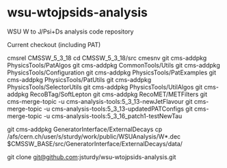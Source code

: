 wsu-wtojpsids-analysis
======================

WSU W to J/Psi+Ds analysis code repository

Current checkout (including PAT)

cmsrel CMSSW_5_3_18
cd CMSSW_5_3_18/src
cmesnv
git cms-addpkg PhysicsTools/PatAlgos
git cms-addpkg CommonTools/Utils
git cms-addpkg PhysicsTools/Configuration
git cms-addpkg PhysicsTools/PatExamples
git cms-addpkg PhysicsTools/PatUtils
git cms-addpkg PhysicsTools/SelectorUtils
git cms-addpkg PhysicsTools/UtilAlgos
git cms-addpkg RecoBTag/SoftLepton
git cms-addpkg RecoMET/METFilters
git cms-merge-topic -u cms-analysis-tools:5_3_13-newJetFlavour
git cms-merge-topic -u cms-analysis-tools:5_3_13-updatedPATConfigs
git cms-merge-topic -u cms-analysis-tools:5_3_16_patch1-testNewTau

git cms-addpkg GeneratorInterface/ExternalDecays
cp /afs/cern.ch/user/s/sturdy/work/public/WSUAnalysis/W*.dec $CMSSW_BASE/src/GeneratorInterface/ExternalDecays/data/

git clone git@github.com:jsturdy/wsu-wtojpsids-analysis.git

